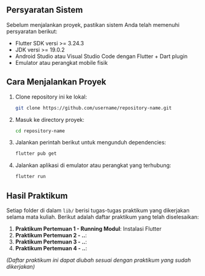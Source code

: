 
## Persyaratan Sistem
Sebelum menjalankan proyek, pastikan sistem Anda telah memenuhi persyaratan berikut:
- Flutter SDK versi >= 3.24.3
- JDK versi >= 19.0.2
- Android Studio atau Visual Studio Code dengan Flutter + Dart plugin
- Emulator atau perangkat mobile fisik

## Cara Menjalankan Proyek
1. Clone repository ini ke lokal:
    ```bash
    git clone https://github.com/username/repository-name.git
    ```
2. Masuk ke directory proyek:
    ```bash
    cd repository-name
    ```
3. Jalankan perintah berikut untuk mengunduh dependencies:
    ```bash
    flutter pub get
    ```
4. Jalankan aplikasi di emulator atau perangkat yang terhubung:
    ```bash
    flutter run
    ```

## Hasil Praktikum
Setiap folder di dalam `lib/` berisi tugas-tugas praktikum yang dikerjakan selama mata kuliah. Berikut adalah daftar praktikum yang telah diselesaikan:
1. **Praktikum Pertemuan 1 - Running Modul**: Instalasi Flutter
2. **Praktikum Pertemuan 2 - ..**: 
3. **Praktikum Pertemuan 3 - ..**: 
4. **Praktikum Pertemuan 4 - ..**: 

*(Daftar praktikum ini dapat diubah sesuai dengan praktikum yang sudah dikerjakan)*
